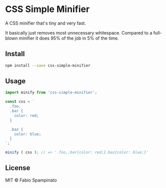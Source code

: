 # CSS Simple Minifier

A CSS minifier that's tiny and very fast.

It basically just removes most unnecessary whitespace. Compared to a full-blown minifier it does 95% of the job in 5% of the time.

## Install

```sh
npm install --save css-simple-minifier
```

## Usage

```ts
import minify from 'css-simple-minifier';

const css = `
  .foo,
  .bar {
    color: red;
  }

  .baz {
    color: blue;
  }
`;

minify ( css ); // => '.foo,.bar{color: red;}.baz{color: blue;}'

```

## License

MIT © Fabio Spampinato
